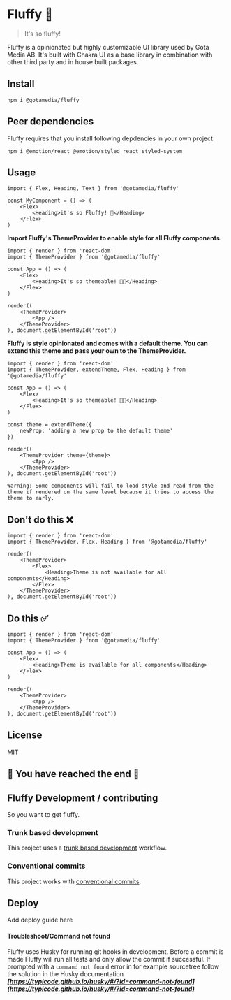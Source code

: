 # Fluffy 🦄

> It's so fluffy!

Fluffy is a opinionated but highly customizable UI library used by Gota Media AB. It's built with Chakra UI as a base library in combination with other third party and in house built packages.

## Install

```
npm i @gotamedia/fluffy
```

## Peer dependencies
Fluffy requires that you install following depdencies in your own project
```
npm i @emotion/react @emotion/styled react styled-system
```

## Usage
```JSX
import { Flex, Heading, Text } from '@gotamedia/fluffy'

const MyComponent = () => (
    <Flex>
        <Heading>it's so Fluffy! 🦄</Heading>
    </Flex>
)
```

**Import Fluffy's ThemeProvider to enable style for all Fluffy components.**
```JSX
import { render } from 'react-dom'
import { ThemeProvider } from '@gotamedia/fluffy'

const App = () => (
    <Flex>
        <Heading>It's so themeable! 👩‍🎤</Heading>
    </Flex>
)

render((
    <ThemeProvider>
        <App />
    </ThemeProvider>
), document.getElementById('root'))
```

**Fluffy is style opinionated and comes with a default theme. You can extend this theme and pass your own to the ThemeProvider.**
```JSX
import { render } from 'react-dom'
import { ThemeProvider, extendTheme, Flex, Heading } from '@gotamedia/fluffy'

const App = () => (
    <Flex>
        <Heading>It's so themeable! 👩‍🎤</Heading>
    </Flex>
)

const theme = extendTheme({
    newProp: 'adding a new prop to the default theme'
})

render((
    <ThemeProvider theme={theme}>
        <App />
    </ThemeProvider>
), document.getElementById('root'))
```

`Warning: Some components will fail to load style and read from the theme if rendered on the same level because it tries to access the theme to early.`

## Don't do this ❌
```JSX
import { render } from 'react-dom'
import { ThemeProvider, Flex, Heading } from '@gotamedia/fluffy'

render((
    <ThemeProvider>
        <Flex>
            <Heading>Theme is not available for all components</Heading>
        </Flex>
    </ThemeProvider>
), document.getElementById('root'))
```

## Do this ✅
```JSX
import { render } from 'react-dom'
import { ThemeProvider } from '@gotamedia/fluffy'

const App = () => (
    <Flex>
        <Heading>Theme is available for all components</Heading>
    </Flex>
)

render((
    <ThemeProvider>
        <App />
    </ThemeProvider>
), document.getElementById('root'))
```

## License

MIT

## 🦄 You have reached the end 🦄

## Fluffy Development / contributing
So you want to get fluffy.

### Trunk based development
This project uses a [trunk based development](https://cloud.google.com/architecture/devops/devops-tech-trunk-based-development) workflow.

### Conventional commits
This project works with [conventional commits](https://www.conventionalcommits.org/en/v1.0.0/).

## Deploy
Add deploy guide here

#### Troubleshoot/Command not found
Fluffy uses Husky for running git hooks in development. Before a commit is made Fluffy will run all tests and only allow the commit if successful. If prompted with a `command not found` error in for example sourcetree follow the solution in the Husky documentation ***[https://typicode.github.io/husky/#/?id=command-not-found](https://typicode.github.io/husky/#/?id=command-not-found)***